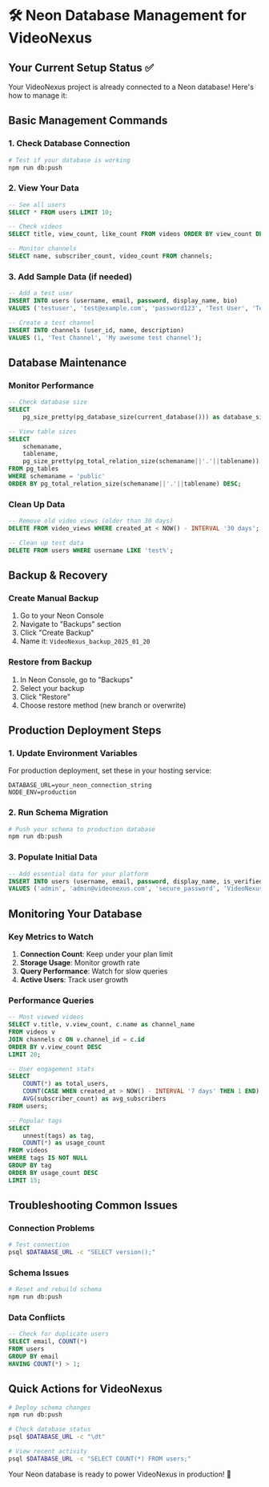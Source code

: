 # 🛠️ Neon Database Management for VideoNexus

## Your Current Setup Status ✅

Your VideoNexus project is already connected to a Neon database! Here's how to manage it:

## Basic Management Commands

### 1. Check Database Connection
```bash
# Test if your database is working
npm run db:push
```

### 2. View Your Data
```sql
-- See all users
SELECT * FROM users LIMIT 10;

-- Check videos
SELECT title, view_count, like_count FROM videos ORDER BY view_count DESC;

-- Monitor channels
SELECT name, subscriber_count, video_count FROM channels;
```

### 3. Add Sample Data (if needed)
```sql
-- Add a test user
INSERT INTO users (username, email, password, display_name, bio) 
VALUES ('testuser', 'test@example.com', 'password123', 'Test User', 'Testing VideoNexus');

-- Create a test channel
INSERT INTO channels (user_id, name, description) 
VALUES (1, 'Test Channel', 'My awesome test channel');
```

## Database Maintenance

### Monitor Performance
```sql
-- Check database size
SELECT 
    pg_size_pretty(pg_database_size(current_database())) as database_size;

-- View table sizes
SELECT 
    schemaname,
    tablename,
    pg_size_pretty(pg_total_relation_size(schemaname||'.'||tablename)) as size
FROM pg_tables 
WHERE schemaname = 'public'
ORDER BY pg_total_relation_size(schemaname||'.'||tablename) DESC;
```

### Clean Up Data
```sql
-- Remove old video views (older than 30 days)
DELETE FROM video_views WHERE created_at < NOW() - INTERVAL '30 days';

-- Clean up test data
DELETE FROM users WHERE username LIKE 'test%';
```

## Backup & Recovery

### Create Manual Backup
1. Go to your Neon Console
2. Navigate to "Backups" section
3. Click "Create Backup"
4. Name it: `VideoNexus_backup_2025_01_20`

### Restore from Backup
1. In Neon Console, go to "Backups"
2. Select your backup
3. Click "Restore"
4. Choose restore method (new branch or overwrite)

## Production Deployment Steps

### 1. Update Environment Variables
For production deployment, set these in your hosting service:
```
DATABASE_URL=your_neon_connection_string
NODE_ENV=production
```

### 2. Run Schema Migration
```bash
# Push your schema to production database
npm run db:push
```

### 3. Populate Initial Data
```sql
-- Add essential data for your platform
INSERT INTO users (username, email, password, display_name, is_verified) 
VALUES ('admin', 'admin@videonexus.com', 'secure_password', 'VideoNexus Admin', true);
```

## Monitoring Your Database

### Key Metrics to Watch
1. **Connection Count**: Keep under your plan limit
2. **Storage Usage**: Monitor growth rate
3. **Query Performance**: Watch for slow queries
4. **Active Users**: Track user growth

### Performance Queries
```sql
-- Most viewed videos
SELECT v.title, v.view_count, c.name as channel_name
FROM videos v 
JOIN channels c ON v.channel_id = c.id 
ORDER BY v.view_count DESC 
LIMIT 20;

-- User engagement stats
SELECT 
    COUNT(*) as total_users,
    COUNT(CASE WHEN created_at > NOW() - INTERVAL '7 days' THEN 1 END) as new_users_week,
    AVG(subscriber_count) as avg_subscribers
FROM users;

-- Popular tags
SELECT 
    unnest(tags) as tag, 
    COUNT(*) as usage_count
FROM videos 
WHERE tags IS NOT NULL
GROUP BY tag 
ORDER BY usage_count DESC 
LIMIT 15;
```

## Troubleshooting Common Issues

### Connection Problems
```bash
# Test connection
psql $DATABASE_URL -c "SELECT version();"
```

### Schema Issues
```bash
# Reset and rebuild schema
npm run db:push
```

### Data Conflicts
```sql
-- Check for duplicate users
SELECT email, COUNT(*) 
FROM users 
GROUP BY email 
HAVING COUNT(*) > 1;
```

## Quick Actions for VideoNexus

```bash
# Deploy schema changes
npm run db:push

# Check database status
psql $DATABASE_URL -c "\dt"

# View recent activity
psql $DATABASE_URL -c "SELECT COUNT(*) FROM users;"
```

Your Neon database is ready to power VideoNexus in production! 🚀